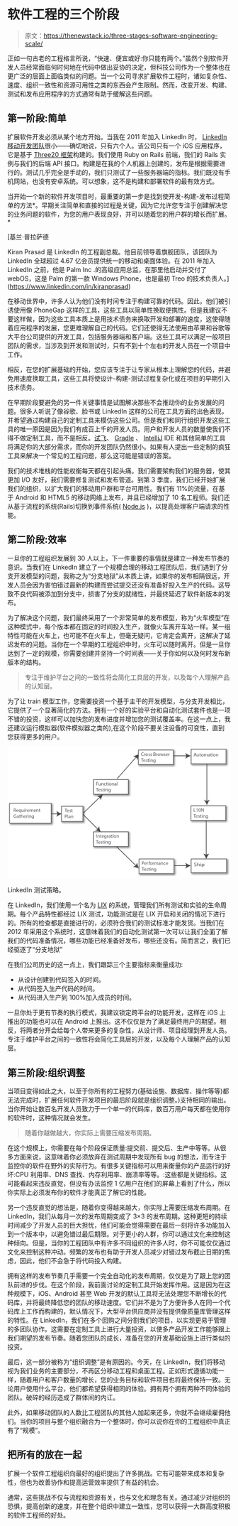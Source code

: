 # 软件工程的三个阶段

> 原文：<https://thenewstack.io/three-stages-software-engineering-scale/>

正如一句古老的工程格言所说，“快速、便宜或好:你只能有两个。”虽然个别软件开发人员经常面临何时何地在代码中做出妥协的决定，但科技公司作为一个整体也在更广泛的层面上面临类似的问题。当一个公司寻求扩展软件工程时，诸如复杂性、速度、组织一致性和资源可用性之类的东西会产生限制。然而，改变开发、构建、测试和发布应用程序的方式通常有助于缓解这些问题。

## 第一阶段:简单

扩展软件开发必须从某个地方开始。当我在 2011 年加入 LinkedIn 时， [LinkedIn 移动开发团队](https://thenewstack.io/lessons-learned-building-linkedin-app-six-months/)很小——确切地说，只有六个人。该公司只有一个 iOS 应用程序，它是基于 [Three20 框架](https://github.com/facebookarchive/three20)构建的。我们使用 Ruby on Rails 前端，我们的 Rails 实例与我们的后端 API 接口。构建是在我的个人机器上创建的，发布是根据需要进行的。测试几乎完全是手动的，我们只测试了一些服务器端的指标。我们既没有手机网站，也没有安卓系统。可以想象，这不是构建和部署软件的最有效方式。

当开始一个新的软件开发项目时，最重要的第一步是找到使开发-构建-发布过程简单的方法*。早期关注简单和直接的过程是关键，因为它允许您专注于创建解决您的业务问题的软件，为您的用户表现良好，并可以随着您的用户群的增长而扩展。*

 [基兰·普拉萨德

Kiran Prasad 是 LinkedIn 的工程副总裁。他目前领导着旗舰团队，该团队为 LinkedIn 全球超过 4.67 亿会员提供统一的移动和桌面体验。在 2011 年加入 LinkedIn 之前，他是 Palm Inc .的高级应用总监，在那里他启动并交付了 webOS，这是 Palm 的第一款 Windows Phone，也是最初 Treo 的技术负责人。](https://www.linkedin.com/in/kiranprasad) 

在移动世界中，许多人认为他们没有时间专注于构建可靠的代码。因此，他们被引诱使用像 PhoneGap 这样的工具，这些工具以简单性换取便携性。但是我建议不要这样做，因为这些工具本质上是用技术债务来换取开发和部署的速度，这使得随着应用程序的发展，您更难理解自己的代码。它们还使得无法使用由苹果和谷歌等大平台公司提供的开发工具，包括服务器端和客户端。这些工具可以满足一般项目团队的需求，当涉及到开发和测试时，只有不到十个左右的开发人员在一个项目中工作。

相反，在您的扩展基础的开始，您应该专注于让专家从根本上理解您的代码，并避免用速度换取工具，这些工具将使设计-构建-测试过程复杂化或在项目的早期引入技术债务。

在早期阶段要避免的另一件关键事情是试图解决那些不会推动你的业务发展的问题。很多人听说了像谷歌、脸书或 LinkedIn 这样的公司在工具方面的出色表现，并希望通过构建自己的定制工具来模仿这些公司。但是我们和同行组织开发这些工具的唯一原因是因为我们有成百上千的开发人员。用户和开发人员的数量使我们不得不做定制工具，而不是相反。[试飞](http://www.imore.com/testflight)、 [Gradle](https://thenewstack.io/linkedins-python-contribution-gives-gradle-added-boost/) 、 [IntelliJ](https://www.jetbrains.com/idea/) IDE 和其他简单的工具将满足你的大部分需求，而你的开发团队仍然很小。如果有人提出一些定制的疯狂工具来解决一个常见的工程问题，那么这可能是错误的答案。

我们的技术堆栈的性能权衡每天都在引起头痛。我们需要架构我们的服务器，使其更加 I/O 友好，我们需要修复测试和发布管道。到第 3 季度，我们已经开始扩展我们的组织，以扩大我们的移动用户群和平台可用性。我们有 11%的流量，在基于 Android 和 HTML5 的移动网络上发布，并且已经增加了 10 名工程师。我们还从基于流程的系统(Rails)切换到事件系统( [Node.js](/tag/node.js/) )，以提高处理客户端请求的性能。

## 第二阶段:效率

一旦你的工程组织发展到 30 人以上，下一件重要的事情就是建立一种发布节奏的意识。当我们在 LinkedIn 建立了一个规模合理的移动工程团队后，我们遇到了分支开发模型的问题，我称之为“分支地狱”从本质上讲，如果你的发布相隔很远，开发人员会因为害怕错过最新的构建而尝试提交还没有准备好投入生产的代码。这导致不良代码被添加到分支中，损害了分支的就绪性，并最终延迟了软件新版本的发布。

为了解决这个问题，我们最终采用了一个非常简单的发布模型，称为“火车模型”在这种模式中，每个版本都在固定的时间投入生产，就像火车离开车站一样。某一组特性可能在火车上，也可能不在火车上，但毫无疑问，它肯定会离开，这解决了延迟发布的问题。当你在一个早期的工程组织中时，火车可以随时离开。但是一旦你达到了一定的规模，你需要创建并坚持一个时间表——关于你如何以及何时发布新版本的结构。

> 专注于维护平台之间的一致性将会简化工具层的开发，以及每个人理解产品的认知层。

为了让 train 模型工作，您需要投资一个基于主干的开发模型，与分支开发相比，它提供了一个显著简化的方法。拥有一个好的实验平台和自动化测试套件也是一项不错的投资，这样可以加快您的发布进度并增加您的测试覆盖率。在这一点上，我还建议运行模拟器(软件模拟器之类的),在这个阶段不要关注设备的可变性，直到您获得更多的用户。

[![The LinkedIn testing strategy.](img/54dc492466386fbb3f40667119ed952c.png)](https://engineering.linkedin.com/testing/quality-control-linkedins-testing-methodology)

LinkedIn 测试策略。

在 LinkedIn，我们使用一个名为 [LIX](https://engineering.linkedin.com/testing/quality-control-linkedins-testing-methodology) 的系统，管理我们所有测试和实验的生命周期。每个产品特性都经过 LIX 测试，功能测试是在 LIX 开启和关闭的情况下进行的。所有的检查都是直接进行的，必须符合我们的测试标准才能发货。当我们在 2012 年采用这个系统时，这意味着我们的自动化测试第一次可以让我们全面了解我们的代码准备情况，哪些功能已经准备好发布，哪些还没有。简而言之，我们已经驱逐了“分支地狱”

在我们公司历史的这一点上，我们跟踪三个主要指标来衡量成功:

*   从设计创建到代码签入的时间。
*   从代码签入生产代码的时间。
*   从代码进入生产到 100%加入成员的时间。

一旦你处于更有节奏的执行模式，我建议锁定跨平台的功能开发，这样在 iOS 上推出的功能也可以在 Android 上推出。这不仅仅是为了满足最终用户的期望。相反，将两者分开会给每个人带来更多的复杂性，从设计师、项目经理到开发人员。专注于维护平台之间的一致性将会简化工具层的开发，以及每个人理解产品的认知层。

## 第三阶段:组织调整

当项目变得如此之大，以至于你所有的工程努力(基础设施、数据库、操作等等)都无法完成时，扩展任何软件开发项目的最后阶段就是组织调整。)支持相同的输出。当你开始让数百名开发人员致力于一个单一的代码库，数百万用户每天都在使用你的软件时，这种情况就会发生。

> 随着你越做越大，你实际上需要压缩发布周期。

在这个规模上，你需要在每个阶段保证质量:提交前、提交后、生产中等等。从很多方面来说，这意味着你必须放弃在测试周期中发现所有 bug 的想法，而专注于监控你的软件在野外的实际行为。有很多关键指标可以用来衡量你的产品运行的好坏:CPU 利用率、DNS 查找、内存利用率、崩溃率等等。:这些都是关键指标。这可能看起来违反直觉，但没有办法监控 1 亿用户在他们的屏幕上看到了什么，所以你实际上必须发布你的软件才能真正了解它的性能。

另一个违反直觉的想法是，随着你变得越来越大，你实际上需要压缩发布周期。在 LinkedIn，我们从每月一次的发布周期变成了 3×3 的发布周期。这种更短的持续时间减少了开发人员的巨大担忧，他们可能会觉得需要在最后一刻将许多功能加入到一个版本中，以避免错过最后期限。对于更小的人群，你可以通过文化来控制这种倾向。但是，当你的工程团队中有许多不同组织的许多人时，你不可能仅仅通过文化来控制这种冲动。频繁的发布也有助于开发人员减少对错过发布截止日期的焦虑，因此，他们不会急于将代码投入构建。

拥有这样的发布节奏几乎需要一个完全自动化的发布周期，仅仅是为了跟上您的团队前进的步伐。在这个阶段，我前面讨论的定制工具开始发挥作用。这是因为在这种规模下，iOS、Android 甚至 Web 开发的默认工具将无法处理您不断增长的代码库，并将最终降低您的团队的移动速度。它们并不是为了方便许多人在同一个代码库上工作而构建的，默认情况下，大型平台供应商并没有提供像质量库管理这样的特性。在 LinkedIn，我们在多个回购之间分割我们的项目，以实现更易于管理的多团队协作。这需要在定制工具上进行大量投资，以使多产品开发工作能够跟上我们期望的发布节奏。随着您团队的成长，准备在您的开发基础设施上进行类似的投资。

最后，这一部分被称为“组织调整”是有原因的。今天，在 LinkedIn，我们将移动视为我们业务的主要部分，不再区分移动工程和桌面工程。正如形式遵循功能一样，随着用户和客户数量的增长，您的业务目标和软件项目也将最终保持一致。无论用户使用什么平台，他们都希望获得相同的体验。拥有两个拥有两种不同体验的团队。破碎的经历造成了群体间的内讧。

此外，如果移动团队的人数比工程团队的其他人加起来还多，你就不会继续雇佣他们。当你的项目与整个组织融合为一个整体时，你可以说你在你的工程组织中真正有了“规模”。

## 把所有的放在一起

扩展一个软件工程组织向最好的组织提出了许多挑战。它有可能带来成本和复杂性，但也为改善协作和提高运营效率提供了有益的机会。

通常，这些挑战不仅与流程和资源有关，也与文化和理念有关。通过减少对组织的恐惧，提高创新的速度，并在整个组织中建立一致性，您可以获得一大群高度积极的软件工程师的好处。

<svg xmlns:xlink="http://www.w3.org/1999/xlink" viewBox="0 0 68 31" version="1.1"><title>Group</title> <desc>Created with Sketch.</desc></svg>